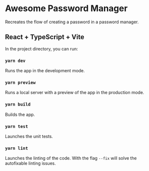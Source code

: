# Awesome Password Manager
Recreates the flow of creating a password in a password manager.

## React + TypeScript + Vite

In the project directory, you can run:

### `yarn dev`

Runs the app in the development mode.<br>

### `yarn preview`

Runs a local server with a preview of the app in the production mode.<br>

### `yarn build`

Builds the app.<br>

### `yarn test`

Launches the unit tests.<br>

### `yarn lint`

Launches the linting of the code. With the flag `--fix` will solve the autofixable linting issues.<br>

